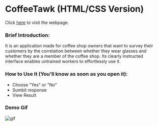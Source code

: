 # CoffeeTawk (HTML/CSS Version)
Click [here](http://imanas.shanghai.nyu.edu/~jt3321/coffeetawk_html_prototype/) to visit the webpage.

### Brief Introduction:
It is an application made for coffee shop owners that want to survey their customers by the correlation between whether they wear glasses and whether they are a member of the coffee shop. Its clearly instructed interface enables untrained workers to effortlessly use it.
### How to Use It (You'll know as soon as you open it):
- Choose "Yes" or "No"
- Sumbit response
- View Result
### Demo Gif
![gif](https://i.pinimg.com/originals/9f/d3/c8/9fd3c8c8fd770e4f9782bc6f3e582c0e.gif)
